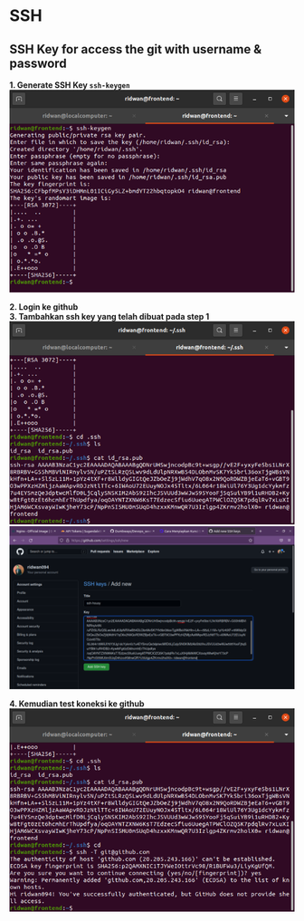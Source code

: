 # **SSH**
## **SSH Key for access the git with username & password**<br>
**1. Generate SSH Key `ssh-keygen`**<br>
![Gambar Final Task - SSH](screenshot/gambar1.png)<br>

**2. Login ke github**<br>
**3. Tambahkan ssh key yang telah dibuat pada step 1**<br>
![Gambar Final Task - SSH](screenshot/gambar2.png)<br>
![Gambar Final Task - SSH](screenshot/gambar3.png)<br>

**4. Kemudian test koneksi ke github**<br>
![Gambar Final Task - SSH](screenshot/gambar4.png)<br>